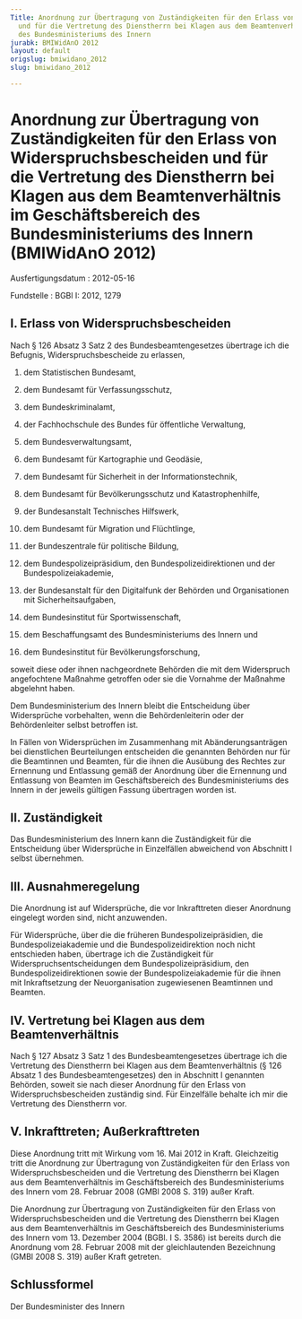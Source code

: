 ```yaml
---
Title: Anordnung zur Übertragung von Zuständigkeiten für den Erlass von Widerspruchsbescheiden
  und für die Vertretung des Dienstherrn bei Klagen aus dem Beamtenverhältnis im Geschäftsbereich
  des Bundesministeriums des Innern
jurabk: BMIWidAnO 2012
layout: default
origslug: bmiwidano_2012
slug: bmiwidano_2012

---
```


# Anordnung zur Übertragung von Zuständigkeiten für den Erlass von Widerspruchsbescheiden und für die Vertretung des Dienstherrn bei Klagen aus dem Beamtenverhältnis im Geschäftsbereich des Bundesministeriums des Innern (BMIWidAnO 2012)

Ausfertigungsdatum
:   2012-05-16

Fundstelle
:   BGBl I: 2012, 1279


## I. Erlass von Widerspruchsbescheiden

Nach § 126 Absatz 3 Satz 2 des Bundesbeamtengesetzes übertrage ich die
Befugnis, Widerspruchsbescheide zu erlassen,

1.  dem Statistischen Bundesamt,


2.  dem Bundesamt für Verfassungsschutz,


3.  dem Bundeskriminalamt,


4.  der Fachhochschule des Bundes für öffentliche Verwaltung,


5.  dem Bundesverwaltungsamt,


6.  dem Bundesamt für Kartographie und Geodäsie,


7.  dem Bundesamt für Sicherheit in der Informationstechnik,


8.  dem Bundesamt für Bevölkerungsschutz und Katastrophenhilfe,


9.  der Bundesanstalt Technisches Hilfswerk,


10. dem Bundesamt für Migration und Flüchtlinge,


11. der Bundeszentrale für politische Bildung,


12. dem Bundespolizeipräsidium, den Bundespolizeidirektionen und der
    Bundespolizeiakademie,


13. der Bundesanstalt für den Digitalfunk der Behörden und Organisationen
    mit Sicherheitsaufgaben,


14. dem Bundesinstitut für Sportwissenschaft,


15. dem Beschaffungsamt des Bundesministeriums des Innern und


16. dem Bundesinstitut für Bevölkerungsforschung,



soweit diese oder ihnen nachgeordnete Behörden die mit dem Widerspruch
angefochtene Maßnahme getroffen oder sie die Vornahme der Maßnahme
abgelehnt haben.

Dem Bundesministerium des Innern bleibt die Entscheidung über
Widersprüche vorbehalten, wenn die Behördenleiterin oder der
Behördenleiter selbst betroffen ist.

In Fällen von Widersprüchen im Zusammenhang mit Abänderungsanträgen
bei dienstlichen Beurteilungen entscheiden die genannten Behörden nur
für die Beamtinnen und Beamten, für die ihnen die Ausübung des Rechtes
zur Ernennung und Entlassung gemäß der Anordnung über die Ernennung
und Entlassung von Beamten im Geschäftsbereich des Bundesministeriums
des Innern in der jeweils gültigen Fassung übertragen worden ist.


## II. Zuständigkeit

Das Bundesministerium des Innern kann die Zuständigkeit für die
Entscheidung über Widersprüche in Einzelfällen abweichend von
Abschnitt I selbst übernehmen.


## III. Ausnahmeregelung

Die Anordnung ist auf Widersprüche, die vor Inkrafttreten dieser
Anordnung eingelegt worden sind, nicht anzuwenden.

Für Widersprüche, über die die früheren Bundespolizeipräsidien, die
Bundespolizeiakademie und die Bundespolizeidirektion noch nicht
entschieden haben, übertrage ich die Zuständigkeit für
Widerspruchsentscheidungen dem Bundespolizeipräsidium, den
Bundespolizeidirektionen sowie der Bundespolizeiakademie für die ihnen
mit Inkraftsetzung der Neuorganisation zugewiesenen Beamtinnen und
Beamten.


## IV. Vertretung bei Klagen aus dem Beamtenverhältnis

Nach § 127 Absatz 3 Satz 1 des Bundesbeamtengesetzes übertrage ich die
Vertretung des Dienstherrn bei Klagen aus dem Beamtenverhältnis (§ 126
Absatz 1 des Bundesbeamtengesetzes) den in Abschnitt I genannten
Behörden, soweit sie nach dieser Anordnung für den Erlass von
Widerspruchsbescheiden zuständig sind. Für Einzelfälle behalte ich mir
die Vertretung des Dienstherrn vor.


## V. Inkrafttreten; Außerkrafttreten

Diese Anordnung tritt mit Wirkung vom 16. Mai 2012 in Kraft.
Gleichzeitig tritt die Anordnung zur Übertragung von Zuständigkeiten
für den Erlass von Widerspruchsbescheiden und die Vertretung des
Dienstherrn bei Klagen aus dem Beamtenverhältnis im Geschäftsbereich
des Bundesministeriums des Innern vom 28. Februar 2008 (GMBl 2008 S.
319) außer Kraft.

Die Anordnung zur Übertragung von Zuständigkeiten für den Erlass von
Widerspruchsbescheiden und die Vertretung des Dienstherrn bei Klagen
aus dem Beamtenverhältnis im Geschäftsbereich des Bundesministeriums
des Innern vom 13. Dezember 2004 (BGBl. I S. 3586) ist bereits durch
die Anordnung vom 28. Februar 2008 mit der gleichlautenden Bezeichnung
(GMBl 2008 S. 319) außer Kraft getreten.


## Schlussformel

Der Bundesminister des Innern

